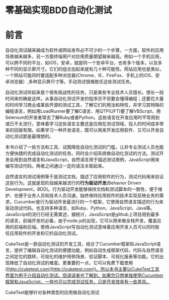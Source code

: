 # 零基础实现BDD自动化测试

# 前言

自动化测试越来越成为软件或网站发布必不可少的一个步骤，一方面，软件的应用场景越来越多，另一方面终端用户对应用质量期望越来越高。例如一个手机应用，可以跨不同的平台，如iOS，安卓，就是同一个安卓平台，也有多个版本，以及多种不同的显示屏尺寸。它们的组合加起来就有几十种可能性。网站应用也是类似，一个网站可能同时要适配多种浏览器(Chrome、IE、FireFox、手机上的iOS、安卓浏览器）,多种显示屏尺寸等。手动测试很难胜任这些测试任务。

自动化测试听起来是个很有挑战性的任务，只是某些专业技术人员擅长。很长一段时间来的确是这样。从事自动化测试开发的程序员不但要会懂得编程；还要花大量的时间学习商业或某些开源的测试工具，了解它们的用法和特性，并学习其特殊的编程语言，例如用LoadRunner要了解C语言、用QTP(UFT)要了解VBScript，用Selenium的开发者常去了解Ruby或者Python。这些语言在开发应用时不常用到或已不太流行，意味着学习这些语言主要还是应用在测试领域，投入的时间成本带来的回报有限。如果学习一种开发语言，既可以用来开发应用软件、又可以开发自动化测试那是最理想的。

本书介绍了一些方法和工具、试图降低自动化测试的门槛，让非专业测试人员也能方便快捷的完成自动化测试的任务。同时会介绍系统做自动化测试的方法。测试开发会用到自然语言和JavaScript，自然语言用于描述测试用例，JavaScript用来编写测试代码。两者之间通过一定的语法关联起来。

自然语言的测试用例等于是测试文档，描述了应用软件的行为，测试代码用来验证这些行为。这就是现阶段越来越流行的**行为驱动开发**(Behavior Driven Development，BDD)。行为驱动开发能够保持文档和测试脚本的一致性，便于维护、也便于业务人员和技术人员沟通，始终保持应用软件的技术实现反映业务的需求。Cucumber是行为驱动开发最流行的一个框架，它使用自然语言描述的行为来驱动测试代码，也支持多种语言，如Ruby、Python、JavaScript、Java等。JavaScript的流行已经无需累述，据统计，JavaScript是github上项目用到最多的语言，前端开发的必备，由于node.js的出现，它可以用来做全栈开发，覆盖应用的前端和后端。使用JavaScript写自动化测试意味着应用开发人员可以同时胜任应用软件的开发和它的自动化测试。

CukeTest是一款自动化测试的开发工具，结合了Cucumber框架和JavaScript语言，提供了编辑自动化测试的便捷功能，例如自动生成框架代码，代码与自然语言之间定位的跳转，可视化的维护用例场景、验证脚本、可视化报表等功能。它的出现降低了自动化测试的难度。更重要的一点，它可以免费下载使用([http://cuketest.com](http://cuketest.com))。所以本书主要以CukeTest工具界面为例子介绍自动化测试。但请读者也了解到，如果您只想单独使用Cucumber框架和JavaScript，一样也可以完成测试任务，只是开发效率有一些差异。

CukeTest能够针对各种类型的应用做自动化测试

